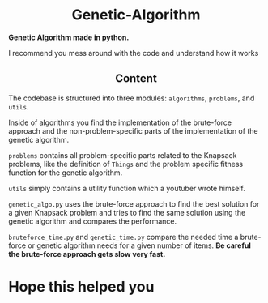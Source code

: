 <h1 align=center>
  Genetic-Algorithm
</h1>

**Genetic Algorithm made in python.**

I recommend you mess around with the code and understand how it works

<h2 align=center>
  Content
</h2>

The codebase is structured into three modules: `algorithms`, `problems`, and `utils`.

Inside of algorithms you find the implementation of the brute-force approach and the non-problem-specific parts of the implementation of the genetic algorithm.

`problems` contains all problem-specific parts related to the Knapsack problems, like the definition of `Things` and the problem specific fitness function for the genetic algorithm.

`utils` simply contains a utility function which a youtuber wrote himself.

`genetic_algo.py` uses the brute-force approach to find the best solution for a given Knapsack problem and tries to find the same solution using the genetic algorithm and compares the performance.

`bruteforce_time.py` and `genetic_time.py` compare the needed time a brute-force or genetic algorithm needs for a given number of items. **Be careful the brute-force approach gets slow very fast.**

# Hope this helped you

